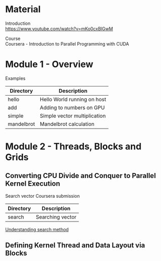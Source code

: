 # Material

Introduction  
https://www.youtube.com/watch?v=mKo0cxBlGwM

Course  
Coursera - Introduction to Parallel Programming with CUDA

# Module 1 - Overview

Examples

| Directory  | Description                  |
| ---------- | ---------------------------- |
| hello      | Hello World running on host  |
| add        | Adding to numbers on GPU     |
| simple     | Simple vector multiplication |
| mandelbrot | Mandelbrot calculation       |

# Module 2 - Threads, Blocks and Grids

## Converting CPU Divide and Conquer to Parallel Kernel Execution

Search vector 
Coursera submission

| Directory  | Description                  |
| ---------- | ---------------------------- |
| search     | Searching vector             |


[Understanding search method](./module2_search.md)

## Defining Kernel Thread and Data Layout via Blocks